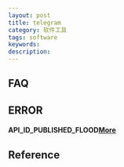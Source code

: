 ```yaml
---
layout: post
title: telegram
category: 软件工具
tags: software
keywords: 
description: 
---
```


## FAQ

## ERROR

#### API_ID_PUBLISHED_FLOOD[More](https://core.telegram.org/api/obtaining_api_id)

## Reference

